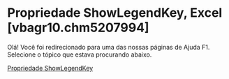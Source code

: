 
# Propriedade ShowLegendKey, Excel [vbagr10.chm5207994]

Olá! Você foi redirecionado para uma das nossas páginas de Ajuda F1. Selecione o tópico que estava procurando abaixo.

[Propriedade ShowLegendKey](http://msdn.microsoft.com/library/508fe969-30fc-f313-2406-213b5d8594ff%28Office.15%29.aspx)
